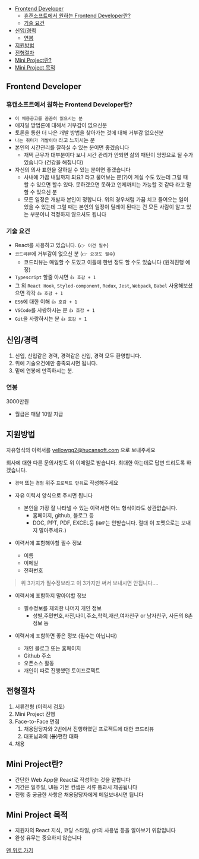 <!-- TOC -->

- [Frontend Developer](#frontend-developer)
  - [휴캔소프트에서 원하는 Frontend Developer란?](#휴캔소프트에서-원하는-frontend-developer란)
  - [기술 요건](#기술-요건)
- [신입/경력](#신입경력)
  - [연봉](#연봉)
- [지원방법](#지원방법)
- [전형절차](#전형절차)
- [Mini Project란?](#mini-project란)
- [Mini Project 목적](#mini-project-목적)

<!-- /TOC -->

## Frontend Developer

### 휴캔소프트에서 원하는 Frontend Developer란?

- `이 채용공고를 꼼꼼히 읽으시는 분`
- 애자일 방법론에 대해서 거부감이 없으신분
- 토론을 통한 더 나은 개발 방법을 찾아가는 것에 대해 거부감 없으신분
- `나는 취미가 개발이야` 라고 느끼시는 분
- 본인의 시간관리를 잘하실 수 있는 분이면 좋겠습니다
  - 재택 근무가 대부분이다 보니 시간 관리가 안되면 삶의 패턴이 엉망으로 될 수가 있습니다 (건강을 해칩니다)
- 자신의 의사 표현을 잘하실 수 있는 분이면 좋겠습니다
  - 사내에 가끔 내일까지 되요? 라고 물어보는 분(?)이 계실 수도 있는데 그럴 때 할 수 있으면 할수 있다. 못하겠으면 못하고 언제까지는 가능할 것 같다 라고 말할 수 있으신 분
  - 모든 일정은 개발자 본인이 정합니다. 위의 경우처럼 가끔 치고 들어오는 일이 있을 수 있는데 그럴 때는 본인의 일정이 딜레이 된다는 건 모든 사람이 알고 있는 부분이니 걱정하지 않으셔도 됩니다

### 기술 요건

- React를 사용하고 있습니다. (`👉 이건 필수`)
- `코드리뷰`에 거부감이 없으신 분 (`👉 요것도 필수`)
  - 코드리뷰는 매일할 수 도있고 이틀에 한번 정도 할 수도 있습니다 (원격진행 예정)
- `Typescript` 할줄 아시면 `👍 호감 + 1`
- 그 외 `React Hook`, `Styled-component`, `Redux`, `Jest`, `Webpack`, `Babel` 사용해보셨으면 각각 `👍 호감 + 1`
- `ES6`에 대한 이해 `👍 호감 + 1`
- `VSCode`를 사랑하시는 분 `👍 호감 + 1`
- `Git`을 사랑하시는 분 `👍 호감 + 1`

## 신입/경력

1. 신입, 신입같은 경력, 경력같은 신입, 경력 모두 환영합니다.
2. 위에 기술요건에만 충족되시면 됩니다.
3. 밑에 연봉에 만족하시는 분.

### 연봉

3000만원

- 월급은 매달 10일 지급

## 지원방법

자유형식의 이력서를 yellowgg2@hucansoft.com 으로 보내주세요

회사에 대한 다른 문의사항도 위 이메일로 받습니다. 최대한 아는데로 답변 드리도록 하겠습니다.

- `경력` 또는 `경험` 위주 `프로젝트 단위`로 작성해주세요
- 자유 이력서 양식으로 주시면 됩니다

  - 본인을 가장 잘 나타낼 수 있는 이력서면 어느 형식이라도 상관없습니다.
    - 홈페이지, github, 블로그 등
    - DOC, PPT, PDF, EXCEL등 (`HWP`는 안받습니다. 절대 이 포맷으로는 보내지 말아주세요.)

- 이력서에 포함해야할 필수 정보

  - 이름
  - 이메일
  - 전화번호

> 위 3가지가 필수정보라고 이 3가지만 써서 보내시면 안됩니다....

- 이력서에 포함하지 말아야할 정보

  - 필수정보를 제외한 나머지 개인 정보
    - 성별,주민번호,사진,나이,주소,학력,재산,여자친구 or 남자친구, 사돈의 8촌 정보 등

- 이력서에 포함하면 좋은 정보 (필수는 아닙니다)
  - 개인 블로그 또는 홈페이지
  - Github 주소
  - 오픈소스 활동
  - 개인이 따로 진행했던 토이프로젝트

## 전형절차

1. 서류전형 (이력서 검토)
2. Mini Project 진행
3. Face-to-Face 면접
   1. 채용담당자와 2번에서 진행하였던 프로젝트에 대한 코드리뷰
   2. 대표님과의 (~~불~~)편한 대화
4. 채용

## Mini Project란?

- 간단한 Web App을 React로 작성하는 것을 말합니다
- 기간은 일주일, UI등 기본 컨셉은 서류 통과시 제공됩니다
- 진행 중 궁금한 사항은 채용담당자에게 메일보내시면 됩니다

## Mini Project 목적

- 지원자의 React 지식, 코딩 스타일, git의 사용법 등을 알아보기 위함입니다
- 완성 유무는 중요하지 않습니다

[맨 위로 가기](#frontend-developer)
